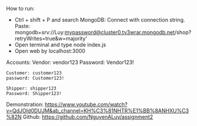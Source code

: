 How to run:
- Ctrl + shift + P and search MongoDB: Connect with connection string. Paste: mongodb+srv://Luy:mypassword@cluster0.tv3wrar.mongodb.net/shop?retryWrites=true&w=majority'
- Open terminal and type node index.js 
- Open web by localhost:3000

Accounts:
	Vendor: vendor123
	Password: Vendor123!
	
	Customer: customer123
	password: Customer123!
	
	Shipper: shipper123
	Password: Shipper123!


Demonstration: https://www.youtube.com/watch?v=QdJOId0DUJM&ab_channel=KH%C3%81NHTR%E1%BB%8ANHXU%C3%82N
Github: https://github.com/NguyenALuy/assignment2
